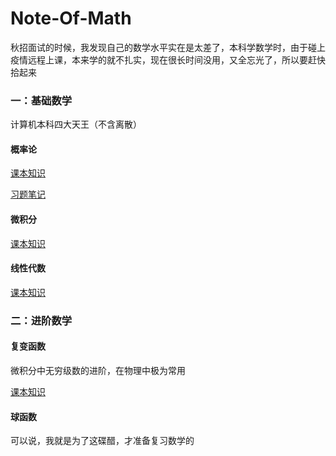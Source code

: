 # Note-Of-Math

秋招面试的时候，我发现自己的数学水平实在是太差了，本科学数学时，由于碰上疫情远程上课，本来学的就不扎实，现在很长时间没用，又全忘光了，所以要赶快拾起来

### 一：基础数学

计算机本科四大天王（不含离散）

#### 概率论

[课本知识](https://github.com/Reuben-Sun/Note-Of-Math/blob/main/%E6%A6%82%E7%8E%87%E8%AE%BA.md#%E6%A6%82%E7%8E%87%E8%AE%BA)

[习题笔记](https://github.com/Reuben-Sun/Note-Of-Math/blob/main/%E6%A6%82%E7%8E%87%E8%AE%BA%E4%B9%A0%E9%A2%98.md#%E6%A6%82%E7%8E%87%E8%AE%BA%E4%B9%A0%E9%A2%98)

#### 微积分

[课本知识](https://github.com/Reuben-Sun/Note-Of-Math/blob/main/%E5%BE%AE%E7%A7%AF%E5%88%86.md#%E5%BE%AE%E7%A7%AF%E5%88%86)

#### 线性代数

[课本知识](https://github.com/Reuben-Sun/Note-Of-Math/blob/main/%E7%BA%BF%E6%80%A7%E4%BB%A3%E6%95%B0.md#%E7%BA%BF%E6%80%A7%E4%BB%A3%E6%95%B0)

### 二：进阶数学

#### 复变函数

微积分中无穷级数的进阶，在物理中极为常用

[课本知识](https://github.com/Reuben-Sun/Note-Of-Math/blob/main/%E5%A4%8D%E5%8F%98%E5%87%BD%E6%95%B0.md#%E5%A4%8D%E5%8F%98%E5%87%BD%E6%95%B0)

#### 球函数

可以说，我就是为了这碟醋，才准备复习数学的
